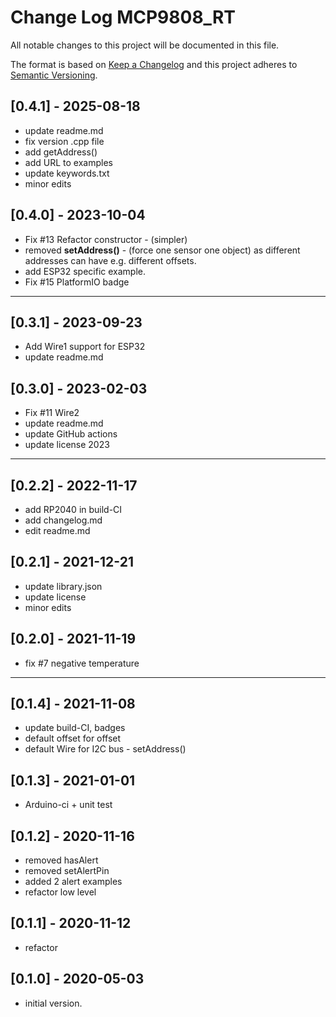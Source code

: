 # Change Log MCP9808_RT

All notable changes to this project will be documented in this file.

The format is based on [Keep a Changelog](http://keepachangelog.com/)
and this project adheres to [Semantic Versioning](http://semver.org/).


## [0.4.1] - 2025-08-18
- update readme.md
- fix version .cpp file
- add getAddress()
- add URL to examples
- update keywords.txt
- minor edits

## [0.4.0] - 2023-10-04
- Fix #13 Refactor constructor - (simpler)
- removed **setAddress()** - (force one sensor one object)
  as different addresses can have e.g. different offsets.
- add ESP32 specific example.
- Fix #15 PlatformIO badge

----

## [0.3.1] - 2023-09-23
- Add Wire1 support for ESP32
- update readme.md

## [0.3.0] - 2023-02-03
- Fix #11 Wire2
- update readme.md
- update GitHub actions
- update license 2023

----

## [0.2.2] - 2022-11-17
- add RP2040 in build-CI
- add changelog.md
- edit readme.md


## [0.2.1] - 2021-12-21
- update library.json
- update license
- minor edits

## [0.2.0] - 2021-11-19
- fix #7 negative temperature

----

## [0.1.4] - 2021-11-08
- update build-CI, badges
- default offset for offset
- default Wire for I2C bus - setAddress()

## [0.1.3] - 2021-01-01
- Arduino-ci + unit test

## [0.1.2] - 2020-11-16
- removed hasAlert
- removed setAlertPin
- added 2 alert examples
- refactor low level

## [0.1.1] - 2020-11-12
- refactor

## [0.1.0] - 2020-05-03
- initial version.

